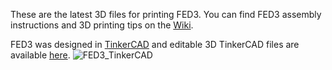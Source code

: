 These are the latest 3D files for printing FED3. You can find FED3 assembly instructions and 3D printing tips on the [Wiki](https://github.com/KravitzLabDevices/FED3/wiki).

FED3 was designed in [TinkerCAD](www.tinkercad.com) and editable 3D TinkerCAD files are available [here](https://www.tinkercad.com/things/aCuXwaZUfzx).
![FED3_TinkerCAD](https://raw.githubusercontent.com/KravitzLabDevices/FED3/master/videos/FED3_TinkerCAD.gif)

